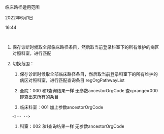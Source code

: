 临床路径适用范围

2022年6月1日

16:44

 

1.  保存诊断时候取全部临床路径条目，然后取当前登录科室下的所有维护的病区对照科室，进行匹配

2.  切换范围：

    1.  保存诊断时候取全部临床路径条目，然后取当前登录科室下的所有维护的病区对照科室，进行匹配查询条目 regOrgPathwayList

    2.  全院：000 和1查询结果一样 无参数ancestorOrgCode 查cprange=000 即查出来所有的条目

    3.  临床科室：001 加上参数ancestorOrgCode

    ```{=html}
    <!-- -->
    ```
    1.  科室：002 和1查询结果一样 无参数ancestorOrgCode
